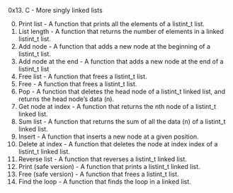 0x13. C - More singly linked lists

0. Print list - A function that prints all the elements of a listint_t list.
1. List length - A function that returns the number of elements in a linked listint_t list.
2. Add node - A function that adds a new node at the beginning of a listint_t list.
3. Add node at the end - A function that adds a new node at the end of a listint_t list
4. Free list - A function that frees a listint_t list.
5. Free - A function that frees a listint_t list.
6. Pop - A function that deletes the head node of a listint_t linked list, and returns the head node’s data (n).
7. Get node at index - A function that returns the nth node of a listint_t linked list.
8. Sum list - A function that returns the sum of all the data (n) of a listint_t linked list.
9. Insert - A function that inserts a new node at a given position.
10. Delete at index - A function that deletes the node at index index of a listint_t linked list.
11. Reverse list - A function that reverses a listint_t linked list.
12. Print (safe version) - A function that prints a listint_t linked list.
13. Free (safe version) - A function that frees a listint_t list.
14. Find the loop - A function that finds the loop in a linked list.

